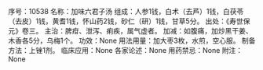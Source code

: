 序号：10538
名称：加味六君子汤
组成：人参1钱，白术（去芦）1钱，白茯苓（去皮）1钱，黄耆1钱，怀山药2钱，砂仁（研）1钱，甘草5分。
出处：《寿世保元》卷三。
主治：脾疳、泄泻、痢疾，属气虚者。
加减：如腹痛，加炒黑干姜、木香各5分，乌梅1个。
功效：None
用法用量：加大枣3枚，水煎，空心服。
制备方法：上锉1剂。
临床应用：None
各家论述：None
用药禁忌：None
附注：None
